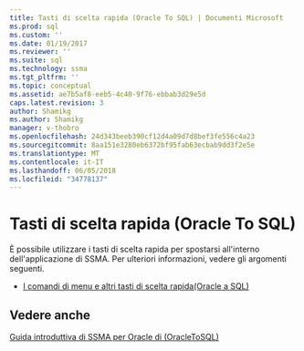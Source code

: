 ```yaml
---
title: Tasti di scelta rapida (Oracle To SQL) | Documenti Microsoft
ms.prod: sql
ms.custom: ''
ms.date: 01/19/2017
ms.reviewer: ''
ms.suite: sql
ms.technology: ssma
ms.tgt_pltfrm: ''
ms.topic: conceptual
ms.assetid: ae7b5af8-eeb5-4c40-9f76-ebbab3d29e5d
caps.latest.revision: 3
author: Shamikg
ms.author: Shamikg
manager: v-thobro
ms.openlocfilehash: 24d343beeb390cf12d4a09d7d8bef3fe556c4a23
ms.sourcegitcommit: 8aa151e3280eb6372bf95fab63ecbab9dd3f2e5e
ms.translationtype: MT
ms.contentlocale: it-IT
ms.lasthandoff: 06/05/2018
ms.locfileid: "34778137"
---
```

# <a name="shortcut-keysoracle-to-sql"></a>Tasti di scelta rapida (Oracle To SQL)
È possibile utilizzare i tasti di scelta rapida per spostarsi all'interno dell'applicazione di SSMA. Per ulteriori informazioni, vedere gli argomenti seguenti.  
  
-   [I comandi di menu e altri tasti di scelta rapida&#40;Oracle a SQL&#41;](../../ssma/oracle/menu-commands-and-other-shortcut-keys-oracle-to-sql.md)  
  
## <a name="see-also"></a>Vedere anche  
[Guida introduttiva di SSMA per Oracle di &#40;OracleToSQL&#41;](../../ssma/oracle/getting-started-with-ssma-for-oracle-oracletosql.md)  
  
